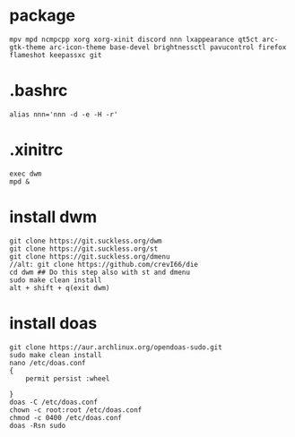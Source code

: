 # package
    mpv mpd ncmpcpp xorg xorg-xinit discord nnn lxappearance qt5ct arc-gtk-theme arc-icon-theme base-devel brightnessctl pavucontrol firefox flameshot keepassxc git 
# .bashrc
    alias nnn='nnn -d -e -H -r'

# .xinitrc
    exec dwm
    mpd &

# install dwm
    git clone https://git.suckless.org/dwm
    git clone https://git.suckless.org/st
    git clone https://git.suckless.org/dmenu
    //alt: git clone https://github.com/crevI66/die
    cd dwm ## Do this step also with st and dmenu
    sudo make clean install
    alt + shift + q(exit dwm)

# install doas
    git clone https://aur.archlinux.org/opendoas-sudo.git
    sudo make clean install
    nano /etc/doas.conf
    {
        permit persist :wheel
        
    }
    doas -C /etc/doas.conf
    chown -c root:root /etc/doas.conf
    chmod -c 0400 /etc/doas.conf
    doas -Rsn sudo
    

